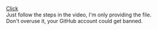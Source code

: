 [Click](https://youtu.be/ljmEVjviDi8?si=OfjAIBFeHOb3Xuda)
<br>
Just follow the steps in the video, I'm only providing the file.
<br>
Don't overuse it, your GitHub account could get banned.

